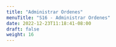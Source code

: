 ```yaml
---
title: "Administrar Ordenes"
menuTitle: "S16 - Administrar Ordenes"
date: 2022-12-23T11:18:41-08:00
draft: false
weight: 16
---
```

